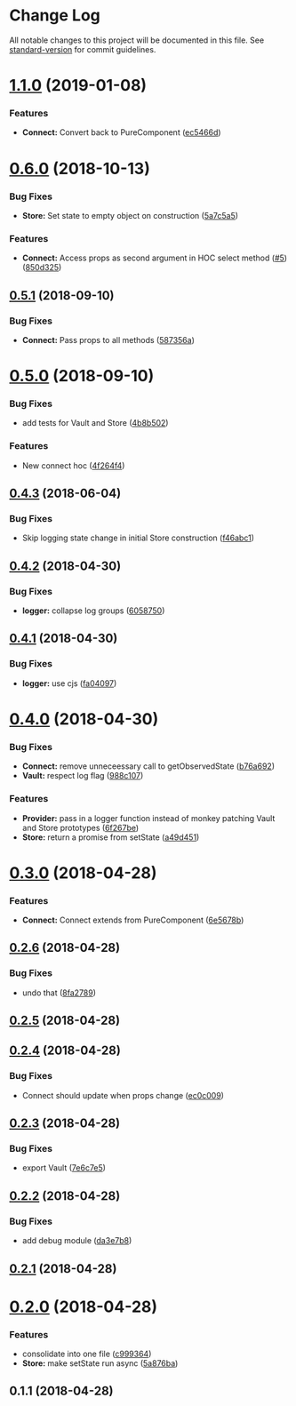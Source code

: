 # Change Log

All notable changes to this project will be documented in this file. See [standard-version](https://github.com/conventional-changelog/standard-version) for commit guidelines.

<a name="1.1.0"></a>
# [1.1.0](https://github.com/kylealwyn/synaptik/compare/v1.0.1...v1.1.0) (2019-01-08)


### Features

* **Connect:** Convert back to PureComponent ([ec5466d](https://github.com/kylealwyn/synaptik/commit/ec5466d))



<a name="0.6.0"></a>
# [0.6.0](https://github.com/kylealwyn/synaptik/compare/v0.5.1...v0.6.0) (2018-10-13)


### Bug Fixes

* **Store:** Set state to empty object on construction ([5a7c5a5](https://github.com/kylealwyn/synaptik/commit/5a7c5a5))


### Features

* **Connect:** Access props as second argument in HOC select method ([#5](https://github.com/kylealwyn/synaptik/issues/5)) ([850d325](https://github.com/kylealwyn/synaptik/commit/850d325))



<a name="0.5.1"></a>
## [0.5.1](https://github.com/kylealwyn/synaptik/compare/v0.5.0...v0.5.1) (2018-09-10)


### Bug Fixes

* **Connect:** Pass props to all methods ([587356a](https://github.com/kylealwyn/synaptik/commit/587356a))



<a name="0.5.0"></a>
# [0.5.0](https://github.com/kylealwyn/synaptik/compare/v0.4.3...v0.5.0) (2018-09-10)


### Bug Fixes

* add tests for Vault and Store ([4b8b502](https://github.com/kylealwyn/synaptik/commit/4b8b502))


### Features

* New connect hoc ([4f264f4](https://github.com/kylealwyn/synaptik/commit/4f264f4))



<a name="0.4.3"></a>
## [0.4.3](https://github.com/kylealwyn/synaptik/compare/v0.4.2...v0.4.3) (2018-06-04)


### Bug Fixes

* Skip logging state change in initial Store construction ([f46abc1](https://github.com/kylealwyn/synaptik/commit/f46abc1))



<a name="0.4.2"></a>
## [0.4.2](https://github.com/kylealwyn/synaptik/compare/v0.4.1...v0.4.2) (2018-04-30)


### Bug Fixes

* **logger:** collapse log groups ([6058750](https://github.com/kylealwyn/synaptik/commit/6058750))



<a name="0.4.1"></a>
## [0.4.1](https://github.com/kylealwyn/synaptik/compare/v0.4.0...v0.4.1) (2018-04-30)


### Bug Fixes

* **logger:** use cjs ([fa04097](https://github.com/kylealwyn/synaptik/commit/fa04097))



<a name="0.4.0"></a>
# [0.4.0](https://github.com/kylealwyn/synaptik/compare/v0.3.0...v0.4.0) (2018-04-30)


### Bug Fixes

* **Connect:** remove unneceessary call to getObservedState ([b76a692](https://github.com/kylealwyn/synaptik/commit/b76a692))
* **Vault:** respect log flag ([988c107](https://github.com/kylealwyn/synaptik/commit/988c107))


### Features

* **Provider:** pass in a logger function instead of monkey patching Vault and Store prototypes ([6f267be](https://github.com/kylealwyn/synaptik/commit/6f267be))
* **Store:** return a promise from setState ([a49d451](https://github.com/kylealwyn/synaptik/commit/a49d451))



<a name="0.3.0"></a>
# [0.3.0](https://github.com/kylealwyn/synaptik/compare/v0.2.6...v0.3.0) (2018-04-28)


### Features

* **Connect:** Connect extends from PureComponent ([6e5678b](https://github.com/kylealwyn/synaptik/commit/6e5678b))



<a name="0.2.6"></a>
## [0.2.6](https://github.com/kylealwyn/synaptik/compare/v0.2.5...v0.2.6) (2018-04-28)


### Bug Fixes

* undo that ([8fa2789](https://github.com/kylealwyn/synaptik/commit/8fa2789))



<a name="0.2.5"></a>
## [0.2.5](https://github.com/kylealwyn/synaptik/compare/v0.2.4...v0.2.5) (2018-04-28)



<a name="0.2.4"></a>
## [0.2.4](https://github.com/kylealwyn/synaptik/compare/v0.2.3...v0.2.4) (2018-04-28)


### Bug Fixes

* Connect should update when props change ([ec0c009](https://github.com/kylealwyn/synaptik/commit/ec0c009))



<a name="0.2.3"></a>
## [0.2.3](https://github.com/kylealwyn/synaptik/compare/v0.2.2...v0.2.3) (2018-04-28)


### Bug Fixes

* export Vault ([7e6c7e5](https://github.com/kylealwyn/synaptik/commit/7e6c7e5))



<a name="0.2.2"></a>

## [0.2.2](https://github.com/kylealwyn/synaptik/compare/v0.2.1...v0.2.2) (2018-04-28)

### Bug Fixes

* add debug module ([da3e7b8](https://github.com/kylealwyn/synaptik/commit/da3e7b8))

<a name="0.2.1"></a>

## [0.2.1](https://github.com/kylealwyn/synaptik/compare/v0.2.0...v0.2.1) (2018-04-28)

<a name="0.2.0"></a>

# [0.2.0](https://github.com/kylealwyn/synaptik/compare/v0.1.1...v0.2.0) (2018-04-28)

### Features

* consolidate into one file ([c999364](https://github.com/kylealwyn/synaptik/commit/c999364))
* **Store:** make setState run async ([5a876ba](https://github.com/kylealwyn/synaptik/commit/5a876ba))

<a name="0.1.1"></a>

## 0.1.1 (2018-04-28)
